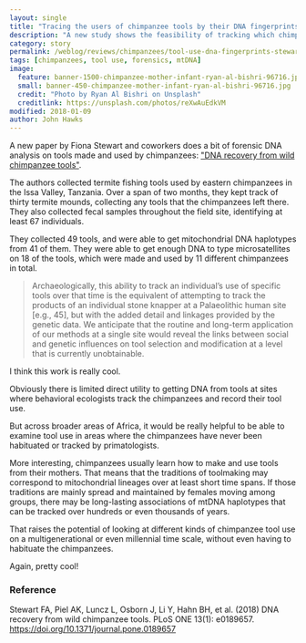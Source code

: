 ```yaml
---
layout: single
title: "Tracing the users of chimpanzee tools by their DNA fingerprints"
description: "A new study shows the feasibility of tracking which chimpanzees were making and using tools at the Issa field site."
category: story
permalink: /weblog/reviews/chimpanzees/tool-use-dna-fingerprints-stewart-2018.html
tags: [chimpanzees, tool use, forensics, mtDNA]
image:
  feature: banner-1500-chimpanzee-mother-infant-ryan-al-bishri-96716.jpg
  small: banner-450-chimpanzee-mother-infant-ryan-al-bishri-96716.jpg
  credit: "Photo by Ryan Al Bishri on Unsplash"
  creditlink: https://unsplash.com/photos/reXwAuEdkVM
modified: 2018-01-09
author: John Hawks
---
```



A new paper by Fiona Stewart and coworkers does a bit of forensic DNA analysis on tools made and used by chimpanzees: <a href="https://doi.org/10.1371/journal.pone.0189657">"DNA recovery from wild chimpanzee tools"</a>.

The authors collected termite fishing tools used by eastern chimpanzees in the Issa Valley, Tanzania. Over a span of two months, they kept track of thirty termite mounds, collecting any tools that the chimpanzees left there. They also collected fecal samples throughout the field site, identifying at least 67 individuals.

They collected 49 tools, and were able to get mitochondrial DNA haplotypes from 41 of them. They were able to get enough DNA to type microsatellites on 18 of the tools, which were made and used by 11 different chimpanzees in total.

<blockquote> Archaeologically, this ability to track an individual’s use of specific tools over that time is the equivalent of attempting to track the products of an individual stone knapper at a Palaeolithic human site [e.g., 45], but with the added detail and linkages provided by the genetic data. We anticipate that the routine and long-term application of our methods at a single site would reveal the links between social and genetic influences on tool selection and modification at a level that is currently unobtainable.</blockquote>

I think this work is really cool.

Obviously there is limited direct utility to getting DNA from tools at sites where behavioral ecologists track the chimpanzees and record their tool use.

But across broader areas of Africa, it would be really helpful to be able to examine tool use in areas where the chimpanzees have never been habituated or tracked by primatologists.

More interesting, chimpanzees usually learn how to make and use tools from their mothers. That means that the traditions of toolmaking may correspond to mitochondrial lineages over at least short time spans. If those traditions are mainly spread and maintained by females moving among groups, there may be long-lasting associations of mtDNA haplotypes that can be tracked over hundreds or even thousands of years.

That raises the potential of looking at different kinds of chimpanzee tool use on a multigenerational or even millennial time scale, without even having to habituate the chimpanzees.

Again, pretty cool!


### Reference

<p class="cite">Stewart FA, Piel AK, Luncz L, Osborn J, Li Y, Hahn BH, et al. (2018) DNA recovery from wild chimpanzee tools. PLoS ONE 13(1): e0189657. <a href="https://doi.org/10.1371/journal.pone.0189657">https://doi.org/10.1371/journal.pone.0189657</a></p>
